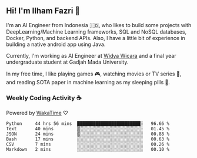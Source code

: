 ## Hi! I'm Ilham Fazri 👋

I'm an AI Engineer from Indonesia 🇮🇩, who likes to build some projects with DeepLearning/Machine Learning frameworks, SQL and NoSQL databases, Docker, Python, and backend APIs. Also, I have a little bit of experience in building a native android app using Java.

Currently, I'm working as AI Engineer at [Widya Wicara](https://widyawicara.com) and a final year undergraduate student at Gadjah Mada University. 

In my free time, I like playing games 🎮, watching movies or TV series 🍿, and reading SOTA paper in machine learning as my sleeping pills 💊. 

### Weekly Coding Activity ☕
Powered by [WakaTime](https://wakatime.com/) ♡
<!--START_SECTION:waka-->

```text
Python     44 hrs 56 mins  ████████████████████████░   96.66 %
Text       40 mins         ▒░░░░░░░░░░░░░░░░░░░░░░░░   01.45 %
JSON       24 mins         ▒░░░░░░░░░░░░░░░░░░░░░░░░   00.88 %
Bash       17 mins         ░░░░░░░░░░░░░░░░░░░░░░░░░   00.63 %
CSV        7 mins          ░░░░░░░░░░░░░░░░░░░░░░░░░   00.26 %
Markdown   2 mins          ░░░░░░░░░░░░░░░░░░░░░░░░░   00.10 %
```

<!--END_SECTION:waka-->
